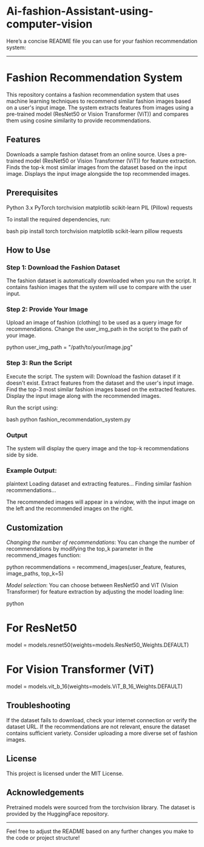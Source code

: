 # Ai-fashion-Assistant-using-computer-vision
Here’s a concise README file you can use for your fashion recommendation system:

---

# Fashion Recommendation System

This repository contains a fashion recommendation system that uses machine learning techniques to recommend similar fashion images based on a user's input image. The system extracts features from images using a pre-trained model (ResNet50 or Vision Transformer (ViT)) and compares them using cosine similarity to provide recommendations.

## Features
Downloads a sample fashion dataset from an online source.
Uses a pre-trained model (ResNet50 or Vision Transformer (ViT)) for feature extraction.
Finds the top-k most similar images from the dataset based on the input image.
Displays the input image alongside the top recommended images.

## Prerequisites

Python 3.x
PyTorch
torchvision
matplotlib
scikit-learn
PIL (Pillow)
requests

To install the required dependencies, run:

bash
pip install torch torchvision matplotlib scikit-learn pillow requests


## How to Use

### Step 1: Download the Fashion Dataset
The fashion dataset is automatically downloaded when you run the script. It contains fashion images that the system will use to compare with the user input.

### Step 2: Provide Your Image
Upload an image of fashion (clothing) to be used as a query image for recommendations.
Change the user_img_path in the script to the path of your image.

python
user_img_path = "/path/to/your/image.jpg"


### Step 3: Run the Script
Execute the script. The system will:
Download the fashion dataset if it doesn't exist.
Extract features from the dataset and the user's input image.
Find the top-3 most similar fashion images based on the extracted features.
Display the input image along with the recommended images.

Run the script using:

bash
python fashion_recommendation_system.py


### Output
The system will display the query image and the top-k recommendations side by side.

### Example Output:
plaintext
Loading dataset and extracting features...
Finding similar fashion recommendations...


The recommended images will appear in a window, with the input image on the left and the recommended images on the right.

## Customization

*Changing the number of recommendations*: You can change the number of recommendations by modifying the top_k parameter in the recommend_images function:
  
python
recommendations = recommend_images(user_feature, features, image_paths, top_k=5)


*Model selection*: You can choose between ResNet50 and ViT (Vision Transformer) for feature extraction by adjusting the model loading line:

python
# For ResNet50
model = models.resnet50(weights=models.ResNet50_Weights.DEFAULT)

# For Vision Transformer (ViT)
model = models.vit_b_16(weights=models.ViT_B_16_Weights.DEFAULT)


## Troubleshooting

If the dataset fails to download, check your internet connection or verify the dataset URL.
If the recommendations are not relevant, ensure the dataset contains sufficient variety. Consider uploading a more diverse set of fashion images.

## License

This project is licensed under the MIT License.

## Acknowledgements
Pretrained models were sourced from the torchvision library.
The dataset is provided by the HuggingFace repository.

---

Feel free to adjust the README based on any further changes you make to the code or project structure!
